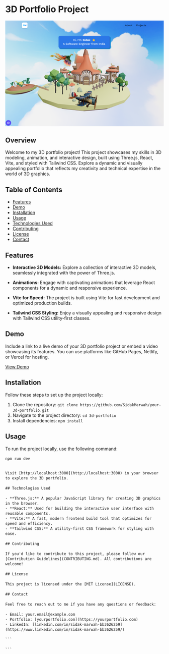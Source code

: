 # 3D Portfolio Project

![Project Logo](./src/assets/3d-portfolio.png)

## Overview

Welcome to my 3D portfolio project! This project showcases my skills in 3D modeling, animation, and interactive design, built using Three.js, React, Vite, and styled with Tailwind CSS. Explore a dynamic and visually appealing portfolio that reflects my creativity and technical expertise in the world of 3D graphics.

## Table of Contents

- [Features](#features)
- [Demo](#demo)
- [Installation](#installation)
- [Usage](#usage)
- [Technologies Used](#technologies-used)
- [Contributing](#contributing)
- [License](#license)
- [Contact](#contact)

## Features

- **Interactive 3D Models:** Explore a collection of interactive 3D models, seamlessly integrated with the power of Three.js.

- **Animations:** Engage with captivating animations that leverage React components for a dynamic and responsive experience.

- **Vite for Speed:** The project is built using Vite for fast development and optimized production builds.

- **Tailwind CSS Styling:** Enjoy a visually appealing and responsive design with Tailwind CSS utility-first classes.

## Demo

Include a link to a live demo of your 3D portfolio project or embed a video showcasing its features. You can use platforms like GitHub Pages, Netlify, or Vercel for hosting.

[View Demo](https://your-portfolio-demo-link.com)

## Installation

Follow these steps to set up the project locally:

1. Clone the repository: `git clone https://github.com/SidakMarwah/your-3d-portfolio.git`
2. Navigate to the project directory: `cd 3d-portfolio`
3. Install dependencies: `npm install`

## Usage

To run the project locally, use the following command:

```bash
npm run dev
```

````

Visit [http://localhost:3000](http://localhost:3000) in your browser to explore the 3D portfolio.

## Technologies Used

- **Three.js:** A popular JavaScript library for creating 3D graphics in the browser.
- **React:** Used for building the interactive user interface with reusable components.
- **Vite:** A fast, modern frontend build tool that optimizes for speed and efficiency.
- **Tailwind CSS:** A utility-first CSS framework for styling with ease.

## Contributing

If you'd like to contribute to this project, please follow our [Contribution Guidelines](CONTRIBUTING.md). All contributions are welcome!

## License

This project is licensed under the [MIT License](LICENSE).

## Contact

Feel free to reach out to me if you have any questions or feedback:

- Email: your.email@example.com
- Portfolio: [yourportfolio.com](https://yourportfolio.com)
- LinkedIn: [linkedin.com/in/sidak-marwah-bb3626259](https://www.linkedin.com/in/sidak-marwah-bb3626259/)

```

```
````
